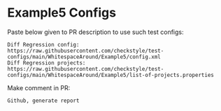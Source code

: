 # Example5 Configs
Paste below given to PR description to use such test configs:
```
Diff Regression config: https://raw.githubusercontent.com/checkstyle/test-configs/main/WhitespaceAround/Example5/config.xml
Diff Regression projects: https://raw.githubusercontent.com/checkstyle/test-configs/main/WhitespaceAround/Example5/list-of-projects.properties
```
Make comment in PR:
```
Github, generate report
```
